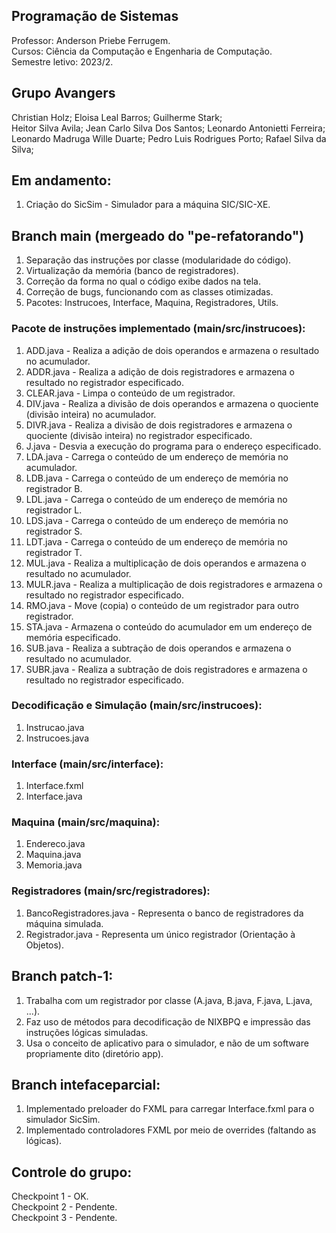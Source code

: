 ## Programação de Sistemas
Professor: Anderson Priebe Ferrugem. </br>
Cursos: Ciência da Computação e Engenharia de Computação. </br>
Semestre letivo: 2023/2. </br>

## Grupo Avangers
Christian Holz; Eloisa Leal Barros; Guilherme Stark; </br>
Heitor Silva Avila; Jean Carlo Silva Dos Santos; Leonardo Antonietti Ferreira; </br>
Leonardo Madruga Wille Duarte; Pedro Luis Rodrigues Porto; Rafael Silva da Silva; </br>

## Em andamento:
1. Criação do SicSim - Simulador para a máquina SIC/SIC-XE.

## Branch main (mergeado do "pe-refatorando")
1. Separação das instruções por classe (modularidade do código).
2. Virtualização da memória (banco de registradores).
3. Correção da forma no qual o código exibe dados na tela.
4. Correção de bugs, funcionando com as classes otimizadas.
5. Pacotes: Instrucoes, Interface, Maquina, Registradores, Utils.

### Pacote de instruções implementado (main/src/instrucoes):

1. ADD.java - Realiza a adição de dois operandos e armazena o resultado no acumulador.
2. ADDR.java - Realiza a adição de dois registradores e armazena o resultado no registrador especificado.
3. CLEAR.java - Limpa o conteúdo de um registrador.
4. DIV.java - Realiza a divisão de dois operandos e armazena o quociente (divisão inteira) no acumulador.
5. DIVR.java - Realiza a divisão de dois registradores e armazena o quociente (divisão inteira) no registrador especificado.
6. J.java - Desvia a execução do programa para o endereço especificado.
7. LDA.java - Carrega o conteúdo de um endereço de memória no acumulador.
8. LDB.java - Carrega o conteúdo de um endereço de memória no registrador B.
9. LDL.java - Carrega o conteúdo de um endereço de memória no registrador L.
10. LDS.java - Carrega o conteúdo de um endereço de memória no registrador S.
11. LDT.java - Carrega o conteúdo de um endereço de memória no registrador T.
12. MUL.java - Realiza a multiplicação de dois operandos e armazena o resultado no acumulador.
13. MULR.java - Realiza a multiplicação de dois registradores e armazena o resultado no registrador especificado.
14. RMO.java - Move (copia) o conteúdo de um registrador para outro registrador.
15. STA.java - Armazena o conteúdo do acumulador em um endereço de memória especificado.
16. SUB.java - Realiza a subtração de dois operandos e armazena o resultado no acumulador.
17. SUBR.java - Realiza a subtração de dois registradores e armazena o resultado no registrador especificado.

### Decodificação e Simulação (main/src/instrucoes):

1. Instrucao.java
2. Instrucoes.java

### Interface (main/src/interface):

1. Interface.fxml
2. Interface.java

### Maquina (main/src/maquina):
1. Endereco.java
2. Maquina.java
3. Memoria.java

### Registradores (main/src/registradores):
1. BancoRegistradores.java - Representa o banco de registradores da máquina simulada.
2. Registrador.java - Representa um único registrador (Orientação à Objetos).

## Branch patch-1:
1. Trabalha com um registrador por classe (A.java, B.java, F.java, L.java, ...).
2. Faz uso de métodos para decodificação de NIXBPQ e impressão das instruções lógicas simuladas.
3. Usa o conceito de aplicativo para o simulador, e não de um software propriamente dito (diretório app).

## Branch intefaceparcial:
1. Implementado preloader do FXML para carregar Interface.fxml para o simulador SicSim.
2. Implementado controladores FXML por meio de overrides (faltando as lógicas).

## Controle do grupo:
Checkpoint 1 - OK. </br>
Checkpoint 2 - Pendente. </br>
Checkpoint 3 - Pendente. </br>

<!-- Última modificação: 04/01/2024, 22:54 -->
